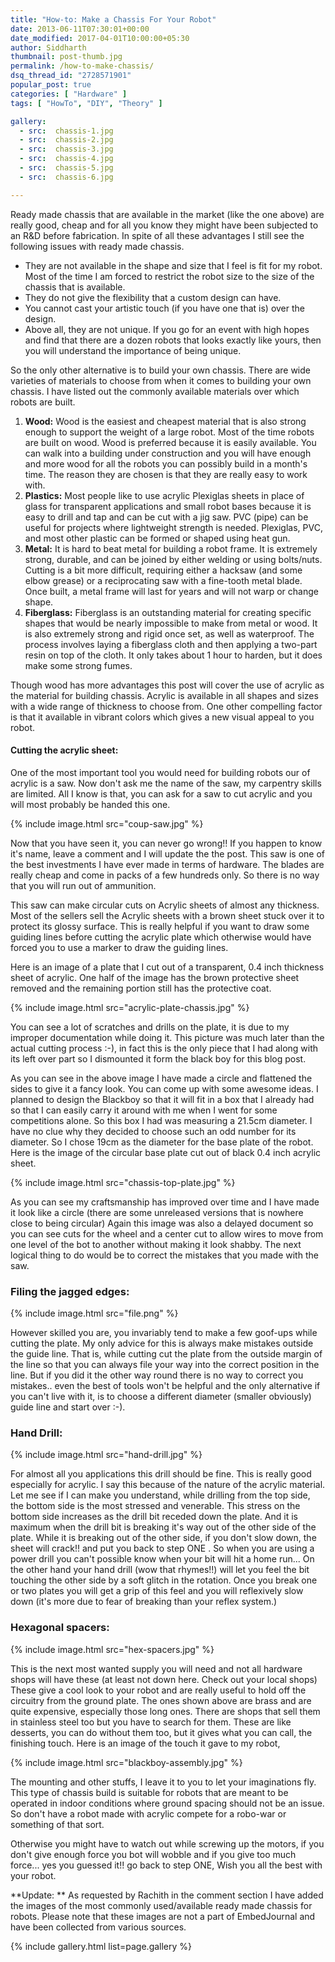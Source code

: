 ```yaml
---
title: "How-to: Make a Chassis For Your Robot"
date: 2013-06-11T07:30:01+00:00
date_modified: 2017-04-01T10:00:00+05:30
author: Siddharth
thumbnail: post-thumb.jpg
permalink: /how-to-make-chassis/
dsq_thread_id: "2728571901"
popular_post: true
categories: [ "Hardware" ]
tags: [ "HowTo", "DIY", "Theory" ]

gallery:
  - src:  chassis-1.jpg
  - src:  chassis-2.jpg
  - src:  chassis-3.jpg
  - src:  chassis-4.jpg
  - src:  chassis-5.jpg
  - src:  chassis-6.jpg

---
```


Ready made chassis that are available in the market (like the one above) are really good, cheap and for all you know they might have been subjected to an R&D before fabrication. In spite of all these advantages I still see the following issues with ready made chassis.

  * They are not available in the shape and size that I feel is fit for my robot. Most of the time I am forced to restrict the robot size to the size of the chassis that is available.
  * They do not give the flexibility that a custom design can have.
  * You cannot cast your artistic touch (if you have one that is) over the design.
  * Above all, they are not unique. If you go for an event with high hopes and find that there are a dozen robots that looks exactly like yours, then you will understand the importance of being unique.

So the only other alternative is to build your own chassis. There are wide varieties of materials to choose from when it comes to building your own chassis. I have listed out the commonly available materials over which robots are built.

  1. **Wood:** Wood is the easiest and cheapest material that is also strong enough to support the weight of a large robot. Most of the time robots are built on wood. Wood is preferred because it is easily available. You can walk into a building under construction and you will have enough and more wood  for all the robots you can possibly build in a month's time. The reason they are chosen is that they are really easy to work with.
  2. **Plastics:** Most people like to use acrylic Plexiglas sheets in place of glass for transparent applications and small robot bases because it is easy to drill and tap and can be cut with a jig saw. PVC (pipe) can be useful for projects where lightweight strength is needed. Plexiglas, PVC, and most other plastic can be formed or shaped using heat gun.
  3. **Metal:** It is hard to beat metal for building a robot frame. It is extremely strong, durable, and can be joined by either welding or using bolts/nuts. Cutting is a bit more difficult, requiring either a hacksaw (and some elbow grease) or a reciprocating saw with a fine-tooth metal blade. Once built, a metal frame will last for years and will not warp or change shape.
  4. **Fiberglass:** Fiberglass is an outstanding material for creating specific shapes that would be nearly impossible to make from metal or wood. It is also extremely strong and rigid once set, as well as waterproof. The process involves laying a fiberglass cloth and then applying a two-part resin on top of the cloth. It only takes about 1 hour to harden, but it does make some strong fumes.

Though wood has more advantages this post will cover the use of acrylic as the material for building chassis. Acrylic is available in all shapes and sizes with a wide range of thickness to choose from. One other compelling factor is that it available in vibrant colors which gives a new visual appeal to you robot.

#### Cutting the acrylic sheet:

One of the most important tool you would need for building robots our of acrylic is a saw. Now don't ask me the name of the saw, my carpentry skills are limited. All I know is that, you can ask for a saw to cut acrylic and you will most probably be handed this one.

{% include image.html src="coup-saw.jpg" %}

Now that you have seen it, you can never go wrong!! If you happen to know it's name, leave a comment and I will update the the post. This saw is one of the best investments I have ever made in terms of hardware. The blades are really cheap and come in packs of a few hundreds only. So there is no way that you will run out of ammunition.

This saw can make circular cuts on Acrylic sheets of almost any thickness. Most of the sellers sell the Acrylic sheets with a brown sheet stuck over it to protect its glossy surface. This is really helpful if you want to draw some guiding lines before cutting the acrylic plate which otherwise would have forced you to use a marker to draw the guiding lines.

Here is an image of a plate that I cut out of a transparent, 0.4 inch thickness sheet of acrylic. One half of the image has the brown protective sheet removed and the remaining portion still has the protective coat.

{% include image.html src="acrylic-plate-chassis.jpg" %}

You can see a lot of scratches and drills on the plate, it is due to my improper documentation while doing it. This picture was much later than the actual cutting process :-), in fact this is the only piece that I had along with its left over part so I dismounted it form the black boy for this blog post.

As you can see in the above image I have made a circle and flattened the sides to give it a fancy look. You can come up with some awesome ideas. I planned to design the Blackboy so that it will fit in a box that I already had so that I can easily carry it around with me when I went for some competitions alone. So this box I had was measuring a 21.5cm diameter. I have no clue why they decided to choose such an odd number for its diameter. So I chose 19cm as the diameter for the base plate of the robot. Here is the image of the circular base plate cut out of black 0.4 inch acrylic sheet.

{% include image.html src="chassis-top-plate.jpg" %}

As you can see my craftsmanship has improved over time and I have made it look like a circle (there are some unreleased versions that is nowhere close to being circular) Again this image was also a delayed document so you can see cuts for the wheel and a center cut to allow wires to move from one level of the bot to another without making it look shabby. The next logical thing to do would be to correct the mistakes that you made with the saw.

### Filing the jagged edges:

{% include image.html src="file.png" %}

However skilled you are, you invariably tend to make a few goof-ups while cutting the plate. My only advice for this is always make mistakes outside the guide line. That is, while cutting cut the plate from the outside margin of the line so that you can always file your way into the correct position in the line. But if you did it the other way round there is no way to correct you mistakes.. even the best of tools won't be helpful and the only alternative if you can't live with it, is to choose a different diameter (smaller obviously) guide line and start over :-).

### Hand Drill:

{% include image.html src="hand-drill.jpg" %}

For almost all you applications this drill should be fine. This is really good especially for acrylic. I say this because of the nature of the acrylic material. Let me see if I can make you understand, while drilling from the top side, the bottom side is the most stressed and venerable. This stress on the bottom side increases as the drill bit receded down the plate. And it is maximum when the drill bit is breaking it's way out of the other side of the plate. While it is breaking out of the other side, if you don't slow down, the sheet will crack!! and put you back to step ONE . So when you are using a power drill you can't possible know when your bit will hit a home run... On the other hand your hand drill  (wow that rhymes!!)  will let you feel the bit touching the other side by a soft glitch in the rotation. Once you break one or two plates you will get a grip of this feel and you will reflexively slow down (it's more due to fear of breaking than your reflex system.)

### Hexagonal spacers:

{% include image.html src="hex-spacers.jpg" %}

This is the next most wanted supply you will need and not all hardware shops will have these (at least not down here. Check out your local shops) These give a cool look to your robot and are really useful to hold off the circuitry from the ground plate. The ones shown above are brass and are quite expensive, especially those long ones. There are shops that sell them in stainless steel too but you have to search for them. These are like desserts, you can do without them too, but it gives what you can call, the finishing touch. Here is an image of the touch it gave to my robot,

{% include image.html src="blackboy-assembly.jpg" %}

The mounting and other stuffs, I leave it to you to let your imaginations fly. This type of chassis build is suitable for robots that are meant to be operated in indoor conditions where ground spacing should not be an issue. So don't have a robot made with acrylic compete for a robo-war or something of that sort.

Otherwise you might have to watch out while screwing up the motors, if you don't give enough force you bot will wobble and if you give too much force... yes you guessed it!! go back to step ONE, Wish you all the best with your robot.

**Update: ** As requested by Rachith in the comment section I have added the images of the most commonly used/available ready made chassis for robots. Please note that these images are not a part of EmbedJournal and have been collected from various sources.

{% include gallery.html list=page.gallery %}
